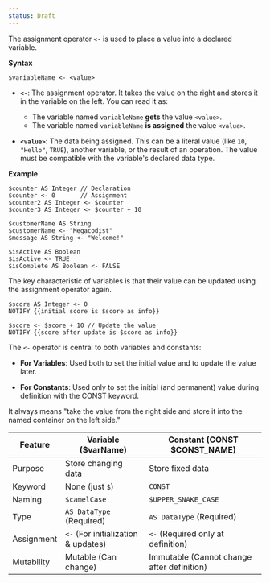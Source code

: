 ```yaml
---
status: Draft
---
```

The assignment operator `<-` is used to place a value into a declared variable.

**Syntax**
```
$variableName <- <value>
```

* **`<-`**: The assignment operator. It takes the value on the right and stores it in the variable on the left. You can read it as:
	* The variable named `variableName` **gets** the value `<value>`.
	* The variable named `variableName` **is assigned** the value `<value>`.

* **`<value>`**: The data being assigned. This can be a literal value (like `10`, `"Hello"`, `TRUE`), another variable, or the result of an operation. The value must be compatible with the variable's declared data type.

**Example**
```
$counter AS Integer // Declaration
$counter <- 0       // Assignment
$counter2 AS Integer <- $counter
$counter3 AS Integer <- $counter + 10

$customerName AS String
$customerName <- "Megacodist"
$message AS String <- "Welcome!"

$isActive AS Boolean
$isActive <- TRUE
$isComplete AS Boolean <- FALSE
```

The key characteristic of variables is that their value can be updated using the assignment operator again.

```
$score AS Integer <- 0
NOTIFY {{initial score is $score as info}}

$score <- $score + 10 // Update the value
NOTIFY {{score after update is $score as info}}
```

The `<-` operator is central to both variables and constants:

* **For Variables**: Used both to set the initial value and to update the value later.

* **For Constants**: Used only to set the initial (and permanent) value during definition with the CONST keyword.

It always means "take the value from the right side and store it into the named container on the left side."

| Feature | Variable ($varName) | Constant (CONST $CONST_NAME) |
| ------- | ------------------- | ----------------------------- |
|Purpose | Store changing data | Store fixed data |
| Keyword | None (just `$`) | `CONST` |
| Naming | `$camelCase` | `$UPPER_SNAKE_CASE` |
| Type |	`AS DataType` (Required) | `AS DataType` (Required) |
| Assignment | `<-` (For initialization & updates) | `<-` (Required only at definition) |
| Mutability | Mutable (Can change) | Immutable (Cannot change after definition) |
